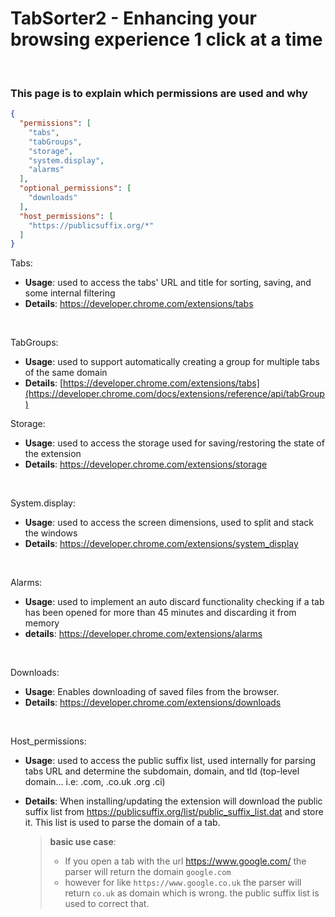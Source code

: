 # TabSorter2 - Enhancing your browsing experience 1 click at a time
>
<br>

### This page is to explain which permissions are used and why

```json
{
  "permissions": [
    "tabs",
    "tabGroups",
    "storage",
    "system.display",
    "alarms"
  ],
  "optional_permissions": [
    "downloads"
  ],
  "host_permissions": [
    "https://publicsuffix.org/*"
  ]
}
```


Tabs:
  - **Usage**: used to access the tabs' URL and title for sorting, saving, and some internal filtering
  - **Details**:  https://developer.chrome.com/extensions/tabs

<br>

TabGroups:
  - **Usage**: used to support automatically creating a group for multiple tabs of the same domain
  - **Details**:  [https://developer.chrome.com/extensions/tabs](https://developer.chrome.com/docs/extensions/reference/api/tabGroup)


Storage:
  - **Usage**: used to access the storage used for saving/restoring the state of the extension
  - **Details**: https://developer.chrome.com/extensions/storage

<br>

System.display:
  - **Usage**: used to access the screen dimensions, used to split and stack the windows
  - **Details**: https://developer.chrome.com/extensions/system_display

<br>

Alarms:
  - **Usage**: used to implement an auto discard functionality checking if a tab has been opened for more than 45 minutes and discarding it from memory
  - **details**: https://developer.chrome.com/extensions/alarms

<br>

Downloads:
  - **Usage**: Enables downloading of saved files from the browser.
  - **Details**: https://developer.chrome.com/extensions/downloads

<br>

Host_permissions:
  - **Usage**: used to access the public suffix list, used internally for parsing tabs URL and determine the subdomain, domain, and tld (top-level domain... i.e: .com, .co.uk .org .ci)
  - **Details**: When installing/updating the extension will download the public suffix list from https://publicsuffix.org/list/public_suffix_list.dat and store it.
  This list is used to parse the domain of a tab.

    >**basic use case**:
    >- If you open a tab with the url https://www.google.com/ the parser will return the domain `google.com`
    >- however for like `https://www.google.co.uk` the parser will return `co.uk` as domain which is wrong. the public suffix list is used to correct that.

